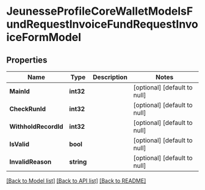 # JeunesseProfileCoreWalletModelsFundRequestInvoiceFundRequestInvoiceFormModel

## Properties
Name | Type | Description | Notes
------------ | ------------- | ------------- | -------------
**MainId** | **int32** |  | [optional] [default to null]
**CheckRunId** | **int32** |  | [optional] [default to null]
**WithholdRecordId** | **int32** |  | [optional] [default to null]
**IsValid** | **bool** |  | [optional] [default to null]
**InvalidReason** | **string** |  | [optional] [default to null]

[[Back to Model list]](../README.md#documentation-for-models) [[Back to API list]](../README.md#documentation-for-api-endpoints) [[Back to README]](../README.md)


